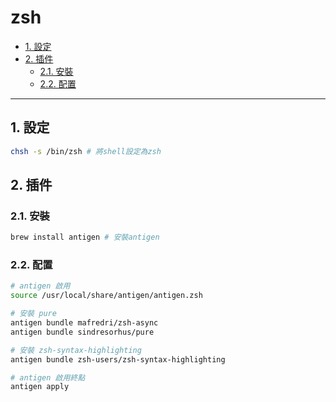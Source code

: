 # zsh

<!-- vim-markdown-toc GFM -->

* [1. 設定](#1-設定)
* [2. 插件](#2-插件)
    - [2.1. 安裝](#21-安裝)
    - [2.2. 配置](#22-配置)

<!-- vim-markdown-toc -->

---

## 1. 設定

```zsh
chsh -s /bin/zsh # 將shell設定為zsh
```

## 2. 插件

### 2.1. 安裝

```zsh
brew install antigen # 安裝antigen
```

### 2.2. 配置

```zsh
# antigen 啟用
source /usr/local/share/antigen/antigen.zsh

# 安裝 pure
antigen bundle mafredri/zsh-async
antigen bundle sindresorhus/pure

# 安裝 zsh-syntax-highlighting
antigen bundle zsh-users/zsh-syntax-highlighting

# antigen 啟用終點
antigen apply
```
